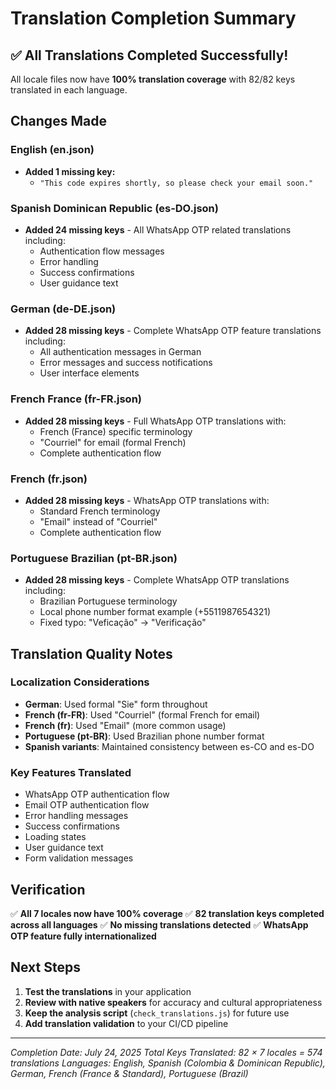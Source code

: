 # Translation Completion Summary

## ✅ All Translations Completed Successfully!

All locale files now have **100% translation coverage** with 82/82 keys translated in each language.

## Changes Made

### English (en.json)
- **Added 1 missing key:**
  - `"This code expires shortly, so please check your email soon."`

### Spanish Dominican Republic (es-DO.json)
- **Added 24 missing keys** - All WhatsApp OTP related translations including:
  - Authentication flow messages
  - Error handling
  - Success confirmations
  - User guidance text

### German (de-DE.json)
- **Added 28 missing keys** - Complete WhatsApp OTP feature translations including:
  - All authentication messages in German
  - Error messages and success notifications
  - User interface elements

### French France (fr-FR.json)
- **Added 28 missing keys** - Full WhatsApp OTP translations with:
  - French (France) specific terminology
  - "Courriel" for email (formal French)
  - Complete authentication flow

### French (fr.json)
- **Added 28 missing keys** - WhatsApp OTP translations with:
  - Standard French terminology
  - "Email" instead of "Courriel"
  - Complete authentication flow

### Portuguese Brazilian (pt-BR.json)
- **Added 28 missing keys** - Complete WhatsApp OTP translations including:
  - Brazilian Portuguese terminology
  - Local phone number format example (+5511987654321)
  - Fixed typo: "Veficação" → "Verificação"

## Translation Quality Notes

### Localization Considerations
- **German**: Used formal "Sie" form throughout
- **French (fr-FR)**: Used "Courriel" (formal French for email)
- **French (fr)**: Used "Email" (more common usage)
- **Portuguese (pt-BR)**: Used Brazilian phone number format
- **Spanish variants**: Maintained consistency between es-CO and es-DO

### Key Features Translated
- WhatsApp OTP authentication flow
- Email OTP authentication flow
- Error handling messages
- Success confirmations
- Loading states
- User guidance text
- Form validation messages

## Verification

✅ **All 7 locales now have 100% coverage**
✅ **82 translation keys completed across all languages**
✅ **No missing translations detected**
✅ **WhatsApp OTP feature fully internationalized**

## Next Steps

1. **Test the translations** in your application
2. **Review with native speakers** for accuracy and cultural appropriateness
3. **Keep the analysis script** (`check_translations.js`) for future use
4. **Add translation validation** to your CI/CD pipeline

---

*Completion Date: July 24, 2025*
*Total Keys Translated: 82 × 7 locales = 574 translations*
*Languages: English, Spanish (Colombia & Dominican Republic), German, French (France & Standard), Portuguese (Brazil)*
